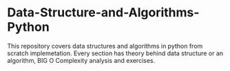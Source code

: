 # Data-Structure-and-Algorithms-Python
This repository covers data structures and algorithms in python from scratch implemetation. Every section has theory behind data structure or an algorithm, BIG O Complexity analysis and exercises.
